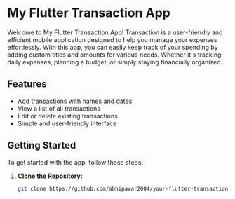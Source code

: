 # My Flutter Transaction App

Welcome to My Flutter Transaction App! Transaction is a user-friendly and efficient mobile application designed to help you manage your expenses effortlessly. With this app, you can easily keep track of your spending by adding custom titles and amounts for various needs. Whether it's tracking daily expenses, planning a budget, or simply staying financially organized..

## Features

- Add transactions with names and dates
- View a list of all transactions
- Edit or delete existing transactions
- Simple and user-friendly interface

## Getting Started

To get started with the app, follow these steps:

1. **Clone the Repository:**
   ```bash
   git clone https://github.com/abhipawar2004/your-flutter-transaction-app.git
